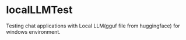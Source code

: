 # localLLMTest

Testing chat applications with Local LLM(gguf file from huggingface) for windows environment.
